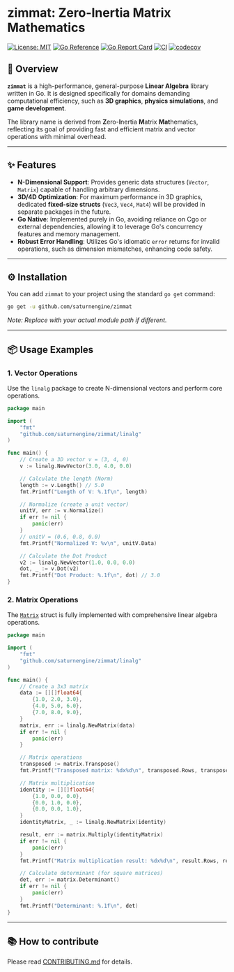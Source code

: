 # zimmat: Zero-Inertia Matrix Mathematics

[![License: MIT](https://img.shields.io/badge/License-MIT-brightgreen?style=flat-square)](/LICENSE)
[![Go Reference](https://pkg.go.dev/badge/github.com/saturnengine/zimmat.svg)](https://pkg.go.dev/github.com/saturnengine/zimmat)
[![Go Report Card](https://goreportcard.com/badge/github.com/saturnengine/zimmat)](https://goreportcard.com/report/github.com/saturnengine/zimmat)
[![CI](https://github.com/saturnengine/zimmat/actions/workflows/ci.yaml/badge.svg)](https://github.com/saturnengine/zimmat/actions/workflows/ci.yaml)
[![codecov](https://codecov.io/gh/saturnengine/zimmat/graph/badge.svg?token=M0HBOLNGFI)](https://codecov.io/gh/saturnengine/zimmat)

## 🚀 Overview

**`zimmat`** is a high-performance, general-purpose **Linear Algebra** library written in Go. It is designed specifically for domains demanding computational efficiency, such as **3D graphics**, **physics simulations**, and **game development**.

The library name is derived from **Z**ero-**I**nertia **M**atrix **Mat**hematics, reflecting its goal of providing fast and efficient matrix and vector operations with minimal overhead.

---

## ✨ Features

- **N-Dimensional Support**: Provides generic data structures (`Vector`, `Matrix`) capable of handling arbitrary dimensions.
- **3D/4D Optimization**: For maximum performance in 3D graphics, dedicated **fixed-size structs** (`Vec3`, `Vec4`, `Mat4`) will be provided in separate packages in the future.
- **Go Native**: Implemented purely in Go, avoiding reliance on Cgo or external dependencies, allowing it to leverage Go's concurrency features and memory management.
- **Robust Error Handling**: Utilizes Go's idiomatic `error` returns for invalid operations, such as dimension mismatches, enhancing code safety.

---

## ⚙️ Installation

You can add `zimmat` to your project using the standard `go get` command:

```bash
go get -u github.com/saturnengine/zimmat
```

_Note: Replace with your actual module path if different._

---

## 📦 Usage Examples

### 1\. Vector Operations

Use the `linalg` package to create N-dimensional vectors and perform core operations.

```go
package main

import (
	"fmt"
	"github.com/saturnengine/zimmat/linalg"
)

func main() {
	// Create a 3D vector v = (3, 4, 0)
	v := linalg.NewVector(3.0, 4.0, 0.0)

	// Calculate the length (Norm)
	length := v.Length() // 5.0
	fmt.Printf("Length of V: %.1f\n", length)

	// Normalize (create a unit vector)
	unitV, err := v.Normalize()
	if err != nil {
		panic(err)
	}
	// unitV = (0.6, 0.8, 0.0)
	fmt.Printf("Normalized V: %v\n", unitV.Data)

	// Calculate the Dot Product
	v2 := linalg.NewVector(1.0, 0.0, 0.0)
	dot, _ := v.Dot(v2)
	fmt.Printf("Dot Product: %.1f\n", dot) // 3.0
}
```

### 2\. Matrix Operations

The [`Matrix`](linalg/matrix.go:8-14) struct is fully implemented with comprehensive linear algebra operations.

```go
package main

import (
	"fmt"
	"github.com/saturnengine/zimmat/linalg"
)

func main() {
	// Create a 3x3 matrix
	data := [][]float64{
		{1.0, 2.0, 3.0},
		{4.0, 5.0, 6.0},
		{7.0, 8.0, 9.0},
	}
	matrix, err := linalg.NewMatrix(data)
	if err != nil {
		panic(err)
	}

	// Matrix operations
	transposed := matrix.Transpose()
	fmt.Printf("Transposed matrix: %dx%d\n", transposed.Rows, transposed.Cols)

	// Matrix multiplication
	identity := [][]float64{
		{1.0, 0.0, 0.0},
		{0.0, 1.0, 0.0},
		{0.0, 0.0, 1.0},
	}
	identityMatrix, _ := linalg.NewMatrix(identity)

	result, err := matrix.Multiply(identityMatrix)
	if err != nil {
		panic(err)
	}
	fmt.Printf("Matrix multiplication result: %dx%d\n", result.Rows, result.Cols)

	// Calculate determinant (for square matrices)
	det, err := matrix.Determinant()
	if err != nil {
		panic(err)
	}
	fmt.Printf("Determinant: %.1f\n", det)
}
```

---

## 📚 How to contribute

Please read [CONTRIBUTING.md](./CONTRIBUTING.md) for details.
